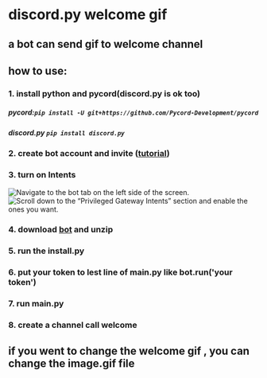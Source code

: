 # discord.py welcome gif
## a bot can send gif to welcome channel
## how to use:
### 1. install python and pycord(discord.py is ok too) 
##### pycord:`pip install -U git+https://github.com/Pycord-Development/pycord`
##### discord.py `pip install discord.py`
### 2. create bot account and invite ([tutorial](https://discordpy.readthedocs.io/en/stable/discord.html))
### 3. turn on Intents 
![Navigate to the bot tab on the left side of the screen.](https://discordpy.readthedocs.io/en/stable/_images/discord_bot_tab.png) ![Scroll down to the “Privileged Gateway Intents” section and enable the ones you want.](https://discordpy.readthedocs.io/en/stable/_images/discord_privileged_intents.png)
### 4. download [bot](https://github.com/cutebear0123/discord.py_welcome_gif/archive/refs/heads/main.zip) and unzip
### 5. run the install.py
### 6. put your token to lest line of main.py like bot.run('your token')
### 7. run main.py
### 8. create a channel call welcome
## if you went to change the welcome gif , you can change the image.gif file
